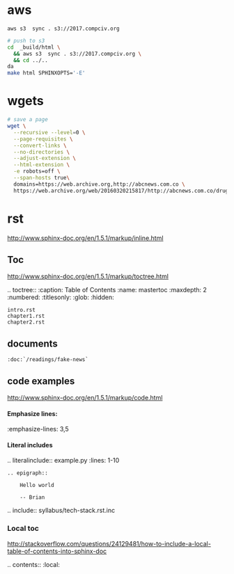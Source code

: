 # aws

```
aws s3  sync . s3://2017.compciv.org
```


```sh
# push to s3
cd  _build/html \
  && aws s3  sync . s3://2017.compciv.org \
  && cd ../..
da
make html SPHINXOPTS='-E'
```

# wgets


```sh
# save a page
wget \
  --recursive --level=0 \
  --page-requisites \
  --convert-links \
  --no-directories \
  --adjust-extension \
  --html-extension \
  -e robots=off \
  --span-hosts true\
  domains=https://web.archive.org,http://abcnews.com.co \
  https://web.archive.org/web/20160320215817/http://abcnews.com.co/drug-kingpin-el-chapo-escapes-mexican-prison-once-again/ 
```



# rst

http://www.sphinx-doc.org/en/1.5.1/markup/inline.html

## Toc

http://www.sphinx-doc.org/en/1.5.1/markup/toctree.html

.. toctree::
    :caption: Table of Contents
    :name: mastertoc
    :maxdepth: 2
    :numbered:
    :titlesonly:
    :glob:
    :hidden:

    intro.rst
    chapter1.rst
    chapter2.rst

## documents

    :doc:`/readings/fake-news`


## code examples

http://www.sphinx-doc.org/en/1.5.1/markup/code.html

#### Emphasize lines:

  :emphasize-lines: 3,5


#### Literal includes

.. literalinclude:: example.py
   :lines: 1-10




    .. epigraph::
      
        Hello world

        -- Brian



.. include:: syllabus/tech-stack.rst.inc



### Local toc

http://stackoverflow.com/questions/24129481/how-to-include-a-local-table-of-contents-into-sphinx-doc

.. contents:: :local:
